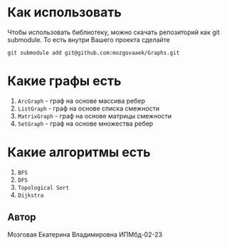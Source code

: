 # Как использовать

Чтобы использовать библиотеку, можно скачать репозиторий как git submodule. То есть внутри Вашего проекта сделайте

```shell
git submodule add git@github.com:mozgovaaek/Graphs.git
```
# Какие графы есть
1. `ArcGraph` - граф на основе массива ребер
2. `ListGraph` - граф на основе списка смежности
3. `MatrixGraph` - граф на основе матрицы смежности
4. `SetGraph` - граф на основе множества ребер

# Какие алгоритмы есть
1. `BFS`
2. `DFS`
3. `Topological Sort`
4. `Dijkstra`

## Автор
Мозговая Екатерина Владимировна
ИПМбд-02-23